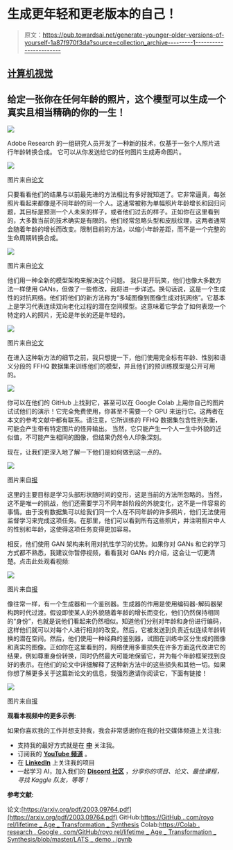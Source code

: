 # 生成更年轻和更老版本的自己！

> 原文：<https://pub.towardsai.net/generate-younger-older-versions-of-yourself-1a87f970f3da?source=collection_archive---------1----------------------->

## [计算机视觉](https://towardsai.net/p/category/computer-vision)

## 给定一张你在任何年龄的照片，这个模型可以生成一个真实且相当精确的你的一生！

![](img/382b384026c7045af167d6d3f23b5431.png)

Adobe Research 的一组研究人员开发了一种新的技术，仅基于一张个人照片进行年龄转换合成。
它可以从你发送给它的任何图片生成寿命图片。

![](img/805360e536b7683152b6038ce8a64802.png)

图片来自[论文](https://arxiv.org/pdf/2003.09764.pdf)

只要看看他们的结果与以前最先进的方法相比有多好就知道了。它非常逼真，每张照片看起来都像是不同年龄的同一个人。这通常被称为单幅照片年龄增长和回归问题，其目标是预测一个人未来的样子，或者他们过去的样子。正如你在这里看到的，大多数当前的技术确实是有限的。他们经常忽略头型和皮肤纹理，这两者通常会随着年龄的增长而改变。限制目前的方法，以缩小年龄差距，而不是一个完整的生命周期转换合成。

![](img/35a4c2a78d4cb3f0aa5ce0458a4e67f8.png)

图片来自[论文](https://arxiv.org/pdf/2003.09764.pdf)

他们用一种全新的模型架构来解决这个问题。
我只是开玩笑，他们也像大多数方法一样使用 GANs，但做了一些修改，我将进一步详述。换句话说，这是一个生成性的对抗网络。他们将他们的新方法称为“多域图像到图像生成对抗网络”。它基本上是学习代表连续双向老化过程的潜在空间模型。这意味着它学会了如何表现一个特定的人的照片，无论是年长的还是年轻的。

![](img/64ddf9beb1473703377c2462c13f0fff.png)

图片来自[论文](https://arxiv.org/pdf/2003.09764.pdf)

在进入这种新方法的细节之前，我只想提一下，他们使用完全标有年龄、性别和语义分段的 FFHQ 数据集来训练他们的模型，并且他们的预训练模型是公开可用的。

![](img/13670428bfe5a5dbb411676cc2c97475.png)

你可以在他们的 GitHub 上找到它，甚至可以在 Google Colab 上用你自己的图片试试他们的演示！它完全免费使用，你甚至不需要一个 GPU 来运行它。这两者在本文的参考文献中都有联系。请注意，它所训练的 FFHQ 数据集包含性别失衡，可能会产生带有特定图片的怪异输出。
当然，它只能产生一个人一生中外貌的近似值，不可能产生相同的图像，但结果仍然令人印象深刻。

现在，让我们更深入地了解一下他们是如何做到这一点的。

![](img/93b8f3f9f62eaaa88c261aad021ed207.png)

图片来自[报](https://arxiv.org/pdf/2003.09764.pdf)

这里的主要目标是学习头部形状随时间的变形，这是当前的方法所忽略的。当然，这不是唯一的挑战，他们还需要学习不同年龄阶段的外貌变化，这不是一件容易的事情。由于没有数据集可以给我们同一个人在不同年龄的许多照片，他们无法使用监督学习来完成这项任务。在那里，他们可以看到所有这些照片，并注明照片中人的性别和年龄，这使得这项任务变得更加容易。

相反，他们使用 GAN 架构来利用对抗性学习的优势。如果你对 GANs 和它的学习方式都不熟悉，我建议你暂停视频，看看我对 GANs 的介绍，这会让一切更清楚。点击此处观看视频:

![](img/19ba62d955cb0ef2276aba9bb2de8398.png)

图片来自[报](https://arxiv.org/pdf/2003.09764.pdf)

像往常一样，有一个生成器和一个鉴别器。生成器的作用是使用编码器-解码器架构跨时代过渡。假设即使某人的外貌随着年龄的增长而变化，他们仍然保持相同的“身份”，也就是说他们看起来仍然相似。知道他们分别对年龄和身份进行编码，这样他们就可以对每个人进行相对的改变。然后，它被发送到负责近似连续年龄转换的潜在空间。然后，他们使用一种经典的鉴别器，试图在训练中区分生成的图像和真实的图像。正如你在这里看到的，网络使用多重损失在许多方面迭代改进它的结果，例如尊重身份转换，同时仍然最大可能地保留它，并为每个年龄框架找到良好的表示。在他们的论文中详细解释了这种新方法中的这些损失和其他一切。如果你想了解更多关于这篇新论文的信息，我强烈邀请你阅读它，下面有链接！

![](img/51a5c0c38c33a579c803259f2fb3fe3b.png)

图片来自[报](https://arxiv.org/pdf/2003.09764.pdf)

**观看本视频中的更多示例:**

如果你喜欢我的工作并想支持我，我会非常感谢你在我的社交媒体频道上关注我:

*   支持我的最好方式就是在 [**中**](https://medium.com/@whats_ai) 关注我。
*   订阅我的 [**YouTube 频道**](https://www.youtube.com/channel/UCUzGQrN-lyyc0BWTYoJM_Sg) 。
*   在 [**LinkedIn**](https://www.linkedin.com/company/what-is-artificial-intelligence) 上关注我的项目
*   一起学习 AI，加入我们的 [**Discord 社区**](https://discord.gg/SVse4Sr) ，*分享你的项目、论文、最佳课程，寻找 Kaggle 队友，等等！*

**参考文献:**

论文:[https://arxiv.org/pdf/2003.09764.pdf](https://arxiv.org/pdf/2003.09764.pdf)
GitHub:[https://GitHub . com/royo rel/lifetime _ Age _ Transformation _ Synthesis](https://github.com/royorel/Lifespan_Age_Transformation_Synthesis)
Colab:[https://Colab . research . Google . com/GitHub/royo rel/lifetime _ Age _ Transformation _ Synthesis/blob/master/LATS _ demo . ipynb](https://colab.research.google.com/github/royorel/Lifespan_Age_Transformation_Synthesis/blob/master/LATS_demo.ipynb)